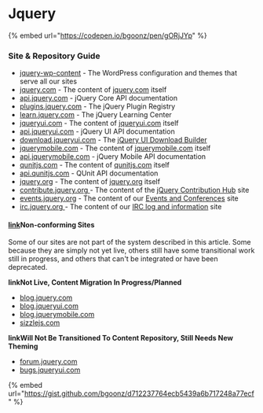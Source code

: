 # Jquery

{% embed url="https://codepen.io/bgoonz/pen/gORjJYp" %}

### Site & Repository Guide

* [jquery-wp-content](https://github.com/jquery/jquery-wp-content/) - The WordPress configuration and themes that serve all our sites
* [jquery.com](https://github.com/jquery/jquery.com/) - The content of [jquery.com](http://jquery.com) itself
* [api.jquery.com](https://github.com/jquery/api.jquery.com/) - jQuery Core API documentation
* [plugins.jquery.com](https://github.com/jquery/jquery.com/) - The jQuery Plugin Registry
* [learn.jquery.com](https://github.com/jquery/learn.jquery.com/) - The jQuery Learning Center
* [jqueryui.com](https://github.com/jquery/jqueryui.com/) - The content of [jqueryui.com](http://jqueryui.com) itself
* [api.jqueryui.com](https://github.com/jquery/api.jqueryui.com/) - jQuery UI API documentation
* [download.jqueryui.com](https://github.com/jquery/download.jqueryui.com/) - The [jQuery UI Download Builder](http://download.jqueryui.com)
* [jquerymobile.com](https://github.com/jquery/jquerymobile.com/) - The content of [jquerymobile.com](http://jquerymobile.com) itself
* [api.jquerymobile.com](https://github.com/jquery/api.jquerymobile.com/) - jQuery Mobile API documentation
* [qunitjs.com](https://github.com/jquery/qunitjs.com/) - The content of [qunitjs.com](http://qunitjs.com) itself
* [api.qunitjs.com](https://github.com/jquery/api.qunitjs.com/) - QUnit API documentation
* [jquery.org](https://github.com/jquery/jquery.org/) - The content of [jquery.org](http://jquery.org) itself
* [contribute.jquery.org ](https://github.com/jquery/contribute.jquery.org/)- The content of the [jQuery Contribution Hub](http://contribute.jquery.org) site
* [events.jquery.org](https://github.com/jquery/events.jquery.org/) - The content of our [Events and Conferences](http://events.jquery.org) site
* [irc.jquery.org ](https://github.com/jquery/irc.jquery.org/)- The content of our [IRC log and information](http://irc.jquery.org) site

#### [link](http://contribute.jquery.org/web-sites/#non-conforming-sites)Non-conforming Sites

Some of our sites are not part of the system described in this article. Some because they are simply not yet live, others still have some transitional work still in progress, and others that can't be integrated or have been deprecated.

**linkNot Live, Content Migration In Progress/Planned**

* [blog.jquery.com](http://blog.jquery.com)
* [blog.jqueryui.com](http://blog.jqueryui.com)
* [blog.jquerymobile.com](http://blog.jquerymobile.com)
* [sizzlejs.com](http://sizzlejs.com)

**linkWill Not Be Transitioned To Content Repository, Still Needs New Theming**

* [forum.jquery.com](http://forum.jquery.com)
* [bugs.jqueryui.com](http://bugs.jqueryui.com)

{% embed url="https://gist.github.com/bgoonz/d712237764ecb5439a6b717248a77ecf" %}
